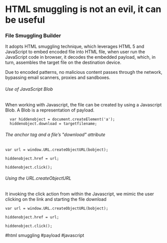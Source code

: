 # HTML smuggling is not an evil, it can be useful

### File Smuggling Builder
It adopts HTML smuggling technique, which leverages HTML 5 and JavaScript to embed encoded file into HTML file, when user run the JavaScript code in browser, it decodes the embedded payload, which, in turn, assembles the target file on the destination device.

Due to encoded patterns, no malicious content passes through the network, bypassing email scanners, proxies and sandboxes.

###### Use of JavaScript Blob
When working with Javascript, the file can be created by using a Javascript Blob. A Blob is a representation of payload.

```
  var hiddenobject = document.createElement('a');
  hiddenobject.download = targetfilename;
```

###### The anchor tag and a file’s "download" attribute
```
var url = window.URL.createObjectURL(bobject);

hiddenobject.href = url;

hiddenobject.click();
```


###### Using the URL.createObjectURL
It invoking the click action from within the Javascript, we mimic the user clicking on the link and starting the file download

```
var url = window.URL.createObjectURL(bobject);

hiddenobject.href = url;

hiddenobject.click();
```




#html smuggling
#payload
#javascript
